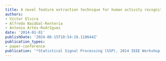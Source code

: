 ```yaml
---
title: A novel feature extraction technique for human activity recognition
authors:
- Víctor Elvira
- Alfredo Nazábal-Rentería
- Antonio Artés-RodrIguez
date: '2014-01-01'
publishDate: '2024-06-15T10:54:19.118644Z'
publication_types:
- paper-conference
publication: '*Statistical Signal Processing (SSP), 2014 IEEE Workshop on*'
---
```

